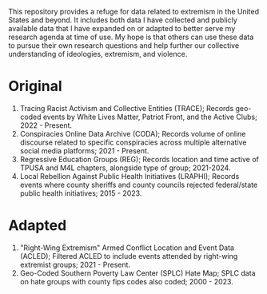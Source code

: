 This repository provides a refuge for data related to extremism in the United States and beyond. It includes both data I have collected and publicly available data that I have expanded on or adapted to better serve my research agenda at time of use. My hope is that others can use these data to pursue their own research questions and help further our collective understanding of ideologies, extremism, and violence.

# Original

1. Tracing Racist Activism and Collective Entities (TRACE); Records geo-coded events by White Lives Matter, Patriot Front, and the Active Clubs; 2022 - Present.
2. Conspiracies Online Data Archive (CODA); Records volume of online discourse related to specific conspiracies across multiple alternative social media platforms; 2021 - Present.
3. Regressive Education Groups (REG); Records location and time active of TPUSA and M4L chapters, alongside type of group; 2021-2024.
4. Local Rebellion Against Public Health Initiatives (LRAPHI); Records events where county sheriffs and county councils rejected federal/state public health initiatives; 2015 - 2023.

# Adapted

1. "Right-Wing Extremism" Armed Conflict Location and Event Data (ACLED); Filtered ACLED to include events attended by right-wing extremist groups; 2021 - Present.
2. Geo-Coded Southern Poverty Law Center (SPLC) Hate Map; SPLC data on hate groups with county fips codes also coded; 2000 - 2023.








